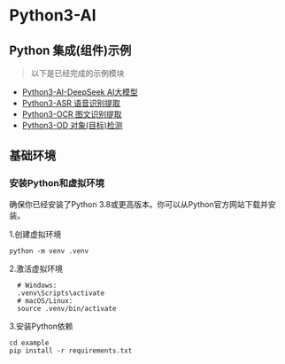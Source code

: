 # Python3-AI

## Python 集成(组件)示例

> 以下是已经完成的示例模块

- [Python3-AI-DeepSeek AI大模型](./Python3-AI-DeepSeek)
- [Python3-ASR 语音识别提取](./Python3-ASR)
- [Python3-OCR 图文识别提取](./Python3-OCR)
- [Python3-OD  对象(目标)检测](./Python3-OD)

## 基础环境

### 安装Python和虚拟环境

确保你已经安装了Python 3.8或更高版本。你可以从Python官方网站下载并安装。

1.创建虚拟环境

```shell
python -m venv .venv
```

2.激活虚拟环境

```shell
  # Windows:
  .venv\Scripts\activate
  # macOS/Linux:
  source .venv/bin/activate
```

3.安装Python依赖

```shell
cd example
pip install -r requirements.txt
```




